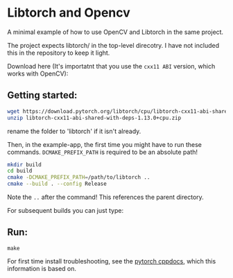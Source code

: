 # Libtorch and Opencv

A minimal example of how to use OpenCV and Libtorch in the same project.

The project expects libtorch/ in the top-level direcotry. I have not included this in the repository to keep it light. 

Download here (It's importatnt that you use the `cxx11 ABI` version, which works with OpenCV):

## Getting started:
```bash
wget https://download.pytorch.org/libtorch/cpu/libtorch-cxx11-abi-shared-with-deps-1.13.0%2Bcpu.zip
unzip libtorch-cxx11-abi-shared-with-deps-1.13.0+cpu.zip
```
rename the folder to 'libtorch' if it isn't already. 


Then, in the example-app, the first time you might have to run these commands. 
 `DCMAKE_PREFIX_PATH` is required to be an absolute path!
 
```bash
mkdir build
cd build
cmake -DCMAKE_PREFIX_PATH=/path/to/libtorch ..
cmake --build . --config Release
```
Note the `..` after the command! This references the parent directory.

For subsequent builds you can just type: 

## Run:
```
make
```

For first time install troubleshooting, see the [pytorch cppdocs](https://pytorch.org/cppdocs/installing.html), which this information is based on.
